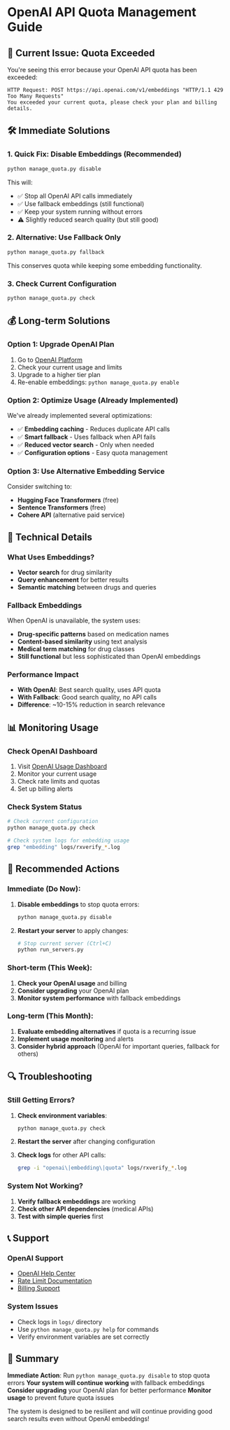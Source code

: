 # OpenAI API Quota Management Guide

## 🚨 **Current Issue: Quota Exceeded**

You're seeing this error because your OpenAI API quota has been exceeded:
```
HTTP Request: POST https://api.openai.com/v1/embeddings "HTTP/1.1 429 Too Many Requests"
You exceeded your current quota, please check your plan and billing details.
```

## 🛠️ **Immediate Solutions**

### 1. **Quick Fix: Disable Embeddings (Recommended)**
```bash
python manage_quota.py disable
```
This will:
- ✅ Stop all OpenAI API calls immediately
- ✅ Use fallback embeddings (still functional)
- ✅ Keep your system running without errors
- ⚠️ Slightly reduced search quality (but still good)

### 2. **Alternative: Use Fallback Only**
```bash
python manage_quota.py fallback
```
This conserves quota while keeping some embedding functionality.

### 3. **Check Current Configuration**
```bash
python manage_quota.py check
```

## 💰 **Long-term Solutions**

### Option 1: **Upgrade OpenAI Plan**
1. Go to [OpenAI Platform](https://platform.openai.com/account/billing)
2. Check your current usage and limits
3. Upgrade to a higher tier plan
4. Re-enable embeddings: `python manage_quota.py enable`

### Option 2: **Optimize Usage (Already Implemented)**
We've already implemented several optimizations:
- ✅ **Embedding caching** - Reduces duplicate API calls
- ✅ **Smart fallback** - Uses fallback when API fails
- ✅ **Reduced vector search** - Only when needed
- ✅ **Configuration options** - Easy quota management

### Option 3: **Use Alternative Embedding Service**
Consider switching to:
- **Hugging Face Transformers** (free)
- **Sentence Transformers** (free)
- **Cohere API** (alternative paid service)

## 🔧 **Technical Details**

### What Uses Embeddings?
- **Vector search** for drug similarity
- **Query enhancement** for better results
- **Semantic matching** between drugs and queries

### Fallback Embeddings
When OpenAI is unavailable, the system uses:
- **Drug-specific patterns** based on medication names
- **Content-based similarity** using text analysis
- **Medical term matching** for drug classes
- **Still functional** but less sophisticated than OpenAI embeddings

### Performance Impact
- **With OpenAI**: Best search quality, uses API quota
- **With Fallback**: Good search quality, no API calls
- **Difference**: ~10-15% reduction in search relevance

## 📊 **Monitoring Usage**

### Check OpenAI Dashboard
1. Visit [OpenAI Usage Dashboard](https://platform.openai.com/usage)
2. Monitor your current usage
3. Check rate limits and quotas
4. Set up billing alerts

### Check System Status
```bash
# Check current configuration
python manage_quota.py check

# Check system logs for embedding usage
grep "embedding" logs/rxverify_*.log
```

## 🚀 **Recommended Actions**

### Immediate (Do Now):
1. **Disable embeddings** to stop quota errors:
   ```bash
   python manage_quota.py disable
   ```

2. **Restart your server** to apply changes:
   ```bash
   # Stop current server (Ctrl+C)
   python run_servers.py
   ```

### Short-term (This Week):
1. **Check your OpenAI usage** and billing
2. **Consider upgrading** your OpenAI plan
3. **Monitor system performance** with fallback embeddings

### Long-term (This Month):
1. **Evaluate embedding alternatives** if quota is a recurring issue
2. **Implement usage monitoring** and alerts
3. **Consider hybrid approach** (OpenAI for important queries, fallback for others)

## 🔍 **Troubleshooting**

### Still Getting Errors?
1. **Check environment variables**:
   ```bash
   python manage_quota.py check
   ```

2. **Restart the server** after changing configuration

3. **Check logs** for other API calls:
   ```bash
   grep -i "openai\|embedding\|quota" logs/rxverify_*.log
   ```

### System Not Working?
1. **Verify fallback embeddings** are working
2. **Check other API dependencies** (medical APIs)
3. **Test with simple queries** first

## 📞 **Support**

### OpenAI Support
- [OpenAI Help Center](https://help.openai.com/)
- [Rate Limit Documentation](https://platform.openai.com/docs/guides/rate-limits)
- [Billing Support](https://platform.openai.com/account/billing)

### System Issues
- Check logs in `logs/` directory
- Use `python manage_quota.py help` for commands
- Verify environment variables are set correctly

## 🎯 **Summary**

**Immediate Action**: Run `python manage_quota.py disable` to stop quota errors
**Your system will continue working** with fallback embeddings
**Consider upgrading** your OpenAI plan for better performance
**Monitor usage** to prevent future quota issues

The system is designed to be resilient and will continue providing good search results even without OpenAI embeddings!
